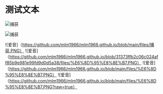# 测试文本

![捕获](https://github.com/user-attachments/assets/9f4523b9-a30c-42cf-b281-ca8e1e7972d6)




![捕获](https://github.com/user-attachments/assets/cf9e8a19-21e0-49ea-a4c6-1da9b696de62)


![爱音]（https://github.com/mlm1966/mlm1966.github.io/blob/main/files/捕获.PNG）
![爱音]（https://github.com/mlm1966/mlm1966.github.io/blob/31373ffb2c06c024aff85b9e981e99fd9d0d5a38/files/%E6%8D%95%E8%8E%B7.PNG）
![爱音]（https://github.com/mlm1966/mlm1966.github.io/blob/main/files/%E6%8D%95%E8%8E%B7.PNG）
![爱音]（https://github.com/mlm1966/mlm1966.github.io/blob/main/files/%E6%8D%95%E8%8E%B7.PNG?raw=true）
